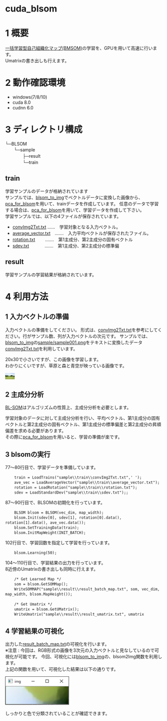 # cuda_blsom

# 1 概要
[一括学習型自己組織化マップ(BMSOM)](http://bioinfo.ie.niigata-u.ac.jp/?SOM%E3%81%A8%E3%81%AF#oed7b8fd)の学習を、GPUを用いて高速に行います。<br>
Umatrixの書き出しも行えます。

# 2 動作確認環境
 - windows(7/8/10)
 - cuda 8.0
 - cudnn 6.0
# 3 ディレクトリ構成
└─BLSOM<br>
　　└─sample<br>
　　　　├─result<br>
　　　　└─train<br>

## train<br>
  学習サンプルのデータが格納されています<br>
  サンプルでは、[blsom_to_img](https://github.com/toefuVox/blsom_to_img)でベクトルデータに変換した画像から、[pca_for_blsom](https://github.com/toefuVox/pca_for_blsom)を用いて、trainデータを作成しています。
  任意のデータで学習する場合は、[pca_for_blsom](https://github.com/toefuVox/pca_for_blsom)を用いて、学習データを作成して下さい。<br>
 学習サンプルでは、以下の4ファイルが保存されています。

- [convImg2Txt.txt](BLSOM/sample/train/convImg2Txt.txt) ......　学習対象となる入力ベクトル。
- [average_vector.txt](BOSOM/sample/../../BLSOM/sample/train/average_vector.txt)　.......　入力平均ベクトルが保存されたファイル。
- [rotation.txt](BOSOM/sample/../../BLSOM/sample/train/rotation.txt) 　　.......　第1主成分、第2主成分の固有ベクトル
- [sdev.txt](BOSOM/sample/../../BLSOM/sample/train/sdev.txt)　　 　 .......　第1主成分、第2主成分の標準偏


## result<br>
  学習サンプルの学習結果が格納されています。

# 4 利用方法
## 1 入力ベクトルの準備
入力ベクトルの準備をしてください。
形式は、[convImg2Txt.txt](BLSOM/sample/train/convImg2Txt.txt)を参考にしてください。行がサンプル数、列が入力ベクトルの次元です。
サンプルでは、[blsom_to_img](https://github.com/toefuVox/blsom_to_img)の[sample/sample001.png](https://github.com/toefuVox/blsom_to_img/blob/master/sample/convImg2Text/sample001.png)をテキストに変換したデータ[convImg2Txt.txt](https://github.com/toefuVox/blsom_to_img/blob/master/sample/convImg2Text/convImg2Txt.txt)を利用しています。

20x30で小さいですが、この画像を学習します。<br>
わかりにくいですが、草原と森と青空が映っている画像です。

![入力画像](media/sample001.png)

## 2 主成分分析
[BL-SOM](http://bioinfo.ie.niigata-u.ac.jp/?SOM%E3%81%A8%E3%81%AF)はアルゴリズムの性質上、主成分分析を必要とします。<br>

学習対象のデータに対して主成分分析を行い、平均ベクトル、第1主成分の固有ベクトルと第2主成分の固有ベクトル、第1主成分の標準偏差と第2主成分の昇順偏差を求める必要があります。<br>
その際に[pca_for_blsom](https://github.com/toefuVox/pca_for_blsom)を用いると、学習の準備が楽です。

## 3 blsomの実行
77～80行目で、学習データを準備しています。

~~~
	train = LoadTrains("sample\\train\\convImg2Txt.txt",' ');
	ave_vec = LoadAverageVector("sample\\train\\average_vector.txt");
	rotation = LoadRotation("sample\\train\\rotation.txt");
	sdev = LoadStandardDev("sample\\train\\sdev.txt");;
~~~

87～90行目で、BLSOMの初期化を行っています。
~~~
    BLSOM blsom = BLSOM(vec_dim, map_width);
	blsom.Init(sdev[0], sdev[1], rotation[0].data(), rotation[1].data(), ave_vec.data());
	blsom.SetTrainingData(train);
	blsom.InitMapWeight(INIT_BATCH);
~~~

102行目で、学習回数を指定して学習を行っています。
~~~
	blsom.Learning(50);
~~~

104～110行目で、学習結果の出力を行っています。<br>
8近傍のUmatrixの書き出しも同時に行えます。
~~~
    /* Get Learned Map */
	som = blsom.GetSOMMap();
	WriteSOMMAP("sample\\result\\result_batch_map.txt", som, vec_dim, map_width, blsom.MapHeight());

	/* Get Umatrix */
	umatrix = blsom.GetUMatrix();
	WriteUmatrix("sample\\result\\result_umatrix.txt", umatrix
~~~

## 4 学習結果の可視化
出力した[result_batch_map.txt](BLSOM/sample/result/result_batch_map.txt)の可視化を行います。<br>
※注意 : 今回は、RGB形式の画像を3次元の入力ベクトルと見なしているので可視化が可能です。
今回、可視化には[blsom_to_img](https://github.com/toefuVox/blsom_to_img)の、blsom2Img関数を利用します。
<br>上記の関数を用いて、可視化した結果は以下の通りです。

![学習可視化](media/result001.png)

しっかりと色で分類されていることが確認できます。
